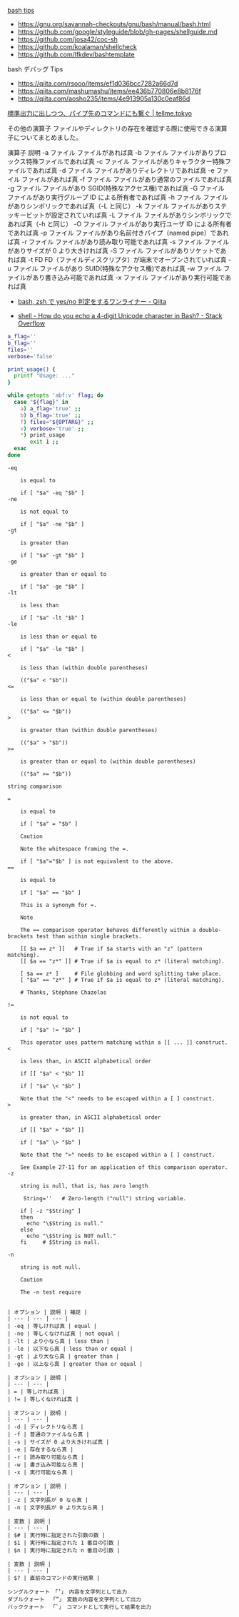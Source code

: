 [bash tips](http://kodama.fubuki.info/wiki/wiki.cgi/bash/tips?lang=jp)

- https://gnu.org/savannah-checkouts/gnu/bash/manual/bash.html
- https://github.com/google/styleguide/blob/gh-pages/shellguide.md
- https://github.com/josa42/coc-sh
- https://github.com/koalaman/shellcheck
- https://github.com/lfkdev/bashtemplate

bash デバッグ Tips

- https://qiita.com/rsooo/items/ef1d036bcc7282a66d7d
- https://qiita.com/mashumashu/items/ee436b770806e8b8176f
- https://qiita.com/aosho235/items/4e913905a130c0eaf86d

[標準出力に出しつつ、パイプ先のコマンドにも繋ぐ | tellme.tokyo](https://tellme.tokyo/post/2020/02/07/tee-command/)

その他の演算子
ファイルやディレクトリの存在を確認する際に使用できる演算子についてまとめました。

演算子 説明
-a ファイル ファイルがあれば真
-b ファイル ファイルがありブロックス特殊ファイルであれば真
-c ファイル ファイルがありキャラクター特殊ファイルであれば真
-d ファイル ファイルがありディレクトリであれば真
-e ファイル ファイルがあれば真
-f ファイル ファイルがあり通常のファイルであれば真
-g ファイル ファイルがあり SGID(特殊なアクセス権)であれば真
-G ファイル ファイルがあり実行グループ ID による所有者であれば真
-h ファイル ファイルがありシンボリックであれば真（-L と同じ）
-k ファイル ファイルがありステッキービットが設定されていれば真
-L ファイル ファイルがありシンボリックであれば真（-h と同じ）
-O ファイル ファイルがあり実行ユーザ ID による所有者であれば真
-p ファイル ファイルがあり名前付きパイプ（named pipe）であれば真
-r ファイル ファイルがあり読み取り可能であれば真
-s ファイル ファイルがありサイズが 0 より大きければ真
-S ファイル ファイルがありソケットであれば真
-t FD FD（ファイルディスクリプタ）が端末でオープンされていれば真
-u ファイル ファイルがあり SUID(特殊なアクセス権)であれば真
-w ファイル ファイルがあり書き込み可能であれば真
-x ファイル ファイルがあり実行可能であれば真

- [bash, zsh で yes/no 判定をするワンライナー - Qiita](https://qiita.com/u1and0/items/a628db9644a72b11584c)

- [shell - How do you echo a 4-digit Unicode character in Bash? - Stack Overflow](https://stackoverflow.com/questions/602912/how-do-you-echo-a-4-digit-unicode-character-in-bash)

```bash
a_flag=''
b_flag=''
files=''
verbose='false'

print_usage() {
  printf "Usage: ..."
}

while getopts 'abf:v' flag; do
  case "${flag}" in
    a) a_flag='true' ;;
    b) b_flag='true' ;;
    f) files="${OPTARG}" ;;
    v) verbose='true' ;;
    *) print_usage
       exit 1 ;;
  esac
done
```

```
-eq

    is equal to

    if [ "$a" -eq "$b" ]
-ne

    is not equal to

    if [ "$a" -ne "$b" ]
-gt

    is greater than

    if [ "$a" -gt "$b" ]
-ge

    is greater than or equal to

    if [ "$a" -ge "$b" ]
-lt

    is less than

    if [ "$a" -lt "$b" ]
-le

    is less than or equal to

    if [ "$a" -le "$b" ]
<

    is less than (within double parentheses)

    (("$a" < "$b"))
<=

    is less than or equal to (within double parentheses)

    (("$a" <= "$b"))
>

    is greater than (within double parentheses)

    (("$a" > "$b"))
>=

    is greater than or equal to (within double parentheses)

    (("$a" >= "$b"))

string comparison

=

    is equal to

    if [ "$a" = "$b" ]

    Caution

    Note the whitespace framing the =.

    if [ "$a"="$b" ] is not equivalent to the above.
==

    is equal to

    if [ "$a" == "$b" ]

    This is a synonym for =.

    Note

    The == comparison operator behaves differently within a double-brackets test than within single brackets.

    [[ $a == z* ]]   # True if $a starts with an "z" (pattern matching).
    [[ $a == "z*" ]] # True if $a is equal to z* (literal matching).

    [ $a == z* ]     # File globbing and word splitting take place.
    [ "$a" == "z*" ] # True if $a is equal to z* (literal matching).

    # Thanks, Stéphane Chazelas

!=

    is not equal to

    if [ "$a" != "$b" ]

    This operator uses pattern matching within a [[ ... ]] construct.
<

    is less than, in ASCII alphabetical order

    if [[ "$a" < "$b" ]]

    if [ "$a" \< "$b" ]

    Note that the "<" needs to be escaped within a [ ] construct.
>

    is greater than, in ASCII alphabetical order

    if [[ "$a" > "$b" ]]

    if [ "$a" \> "$b" ]

    Note that the ">" needs to be escaped within a [ ] construct.

    See Example 27-11 for an application of this comparison operator.
-z

    string is null, that is, has zero length

     String=''   # Zero-length ("null") string variable.

    if [ -z "$String" ]
    then
      echo "\$String is null."
    else
      echo "\$String is NOT null."
    fi     # $String is null.

-n

    string is not null.

    Caution

    The -n test require

```

```

| オプション | 説明 | 補足 |
| --- | --- | --- |
| -eq | 等しければ真 | equal |
| -ne | 等しくなければ真 | not equal |
| -lt | より小なら真 | less than |
| -le | 以下なら真 | less than or equal |
| -gt | より大なら真 | greater than |
| -ge | 以上なら真 | greater than or equal |

| オプション | 説明 |
| --- | --- |
| = | 等しければ真 |
| != | 等しくなければ真 |

| オプション | 説明 |
| --- | --- |
| -d | ディレクトリなら真 |
| -f | 普通のファイルなら真 |
| -s | サイズが 0 より大きければ真 |
| -e | 存在するなら真 |
| -r | 読み取り可能なら真 |
| -w | 書き込み可能なら真 |
| -x | 実行可能なら真 |

| オプション | 説明 |
| --- | --- |
| -z | 文字列長が 0 なら真 |
| -n | 文字列長が 0 より大なら真 |

| 変数 | 説明 |
| --- | --- |
| $# | 実行時に指定された引数の数 |
| $1 | 実行時に指定された 1 番目の引数 |
| $n | 実行時に指定された n 番目の引数 |

| 変数 | 説明 |
| --- | --- |
| $? | 直前のコマンドの実行結果 |

シングルクォート　「’」　内容を文字列として出力
ダブルクォート 　「”」　変数の内容を文字列として出力
バッククォート 　「`」　コマンドとして実行して結果を出力
```
